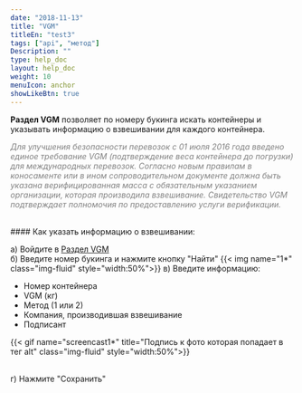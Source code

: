 ```yaml
---
date: "2018-11-13"
title: "VGM"
titleEn: "test3"
tags: ["api", "метод"]
Description: ""
type: help_doc
layout: help_doc
weight: 10
menuIcon: anchor
showLikeBtn: true
---
```


<div class="pixxett-alert pixxett-alert-icon alert4-light">
  <i class="fa fa-info-circle"></i><b>Раздел VGM</b> позволяет по номеру букинга искать контейнеры и указывать информацию о взвешивании для каждого контейнера.
</div>

<span style="color:gray"> *Для улучшения безопасности перевозок с 01 июля 2016 года введено единое требование VGM (подтверждение веса контейнера до погрузки) для международных перевозок. Согласно новым правилам в коносаменте или в ином сопроводительном документе должна быть указана верифицированная масса с обязательным указанием организации, которая производила взвешивание. Свидетельство VGM подтверждает полномочия по предоставлению услуги верификации.* </span>

<br/>
#### Как указать информацию о взвешивании:

а) Войдите в <a href="https://my.fesco.com/vgm" target="_blank">Раздел VGM </a> <br/>
б) Введите номер букинга и нажмите кнопку "Найти"
{{< img name="1*" class="img-fluid" style="width:50%">}}
в) Введите информацию:

* Номер контейнера
* VGM (кг)
* Метод (1 или 2)
* Компания, производившая взвешивание
* Подписант

{{< gif name="screencast1*" title="Подпись к фото которая попадает в тег alt" class="img-fluid" style="width:50%">}}

<br/>
г) Нажмите "Сохранить"
